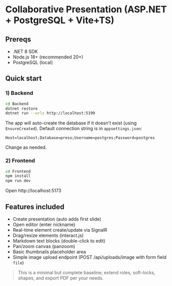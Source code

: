 # Collaborative Presentation (ASP.NET + PostgreSQL + Vite+TS)

## Prereqs
- .NET 8 SDK
- Node.js 18+ (recommended 20+)
- PostgreSQL (local)

## Quick start

### 1) Backend
```bash
cd Backend
dotnet restore
dotnet run --urls http://localhost:5199
```
The app will auto-create the database if it doesn't exist (using `EnsureCreated`). Default connection string is in `appsettings.json`:
```
Host=localhost;Database=preso;Username=postgres;Password=postgres
```
Change as needed.

### 2) Frontend
```bash
cd Frontend
npm install
npm run dev
```
Open http://localhost:5173

## Features included
- Create presentation (auto adds first slide)
- Open editor (enter nickname)
- Real-time element create/update via SignalR
- Drag/resize elements (interact.js)
- Markdown text blocks (double-click to edit)
- Pan/zoom canvas (panzoom)
- Basic thumbnails placeholder area
- Simple image upload endpoint (POST /api/uploads/image with form field `file`)

> This is a minimal but complete baseline; extend roles, soft-locks, shapes, and export PDF per your needs.
